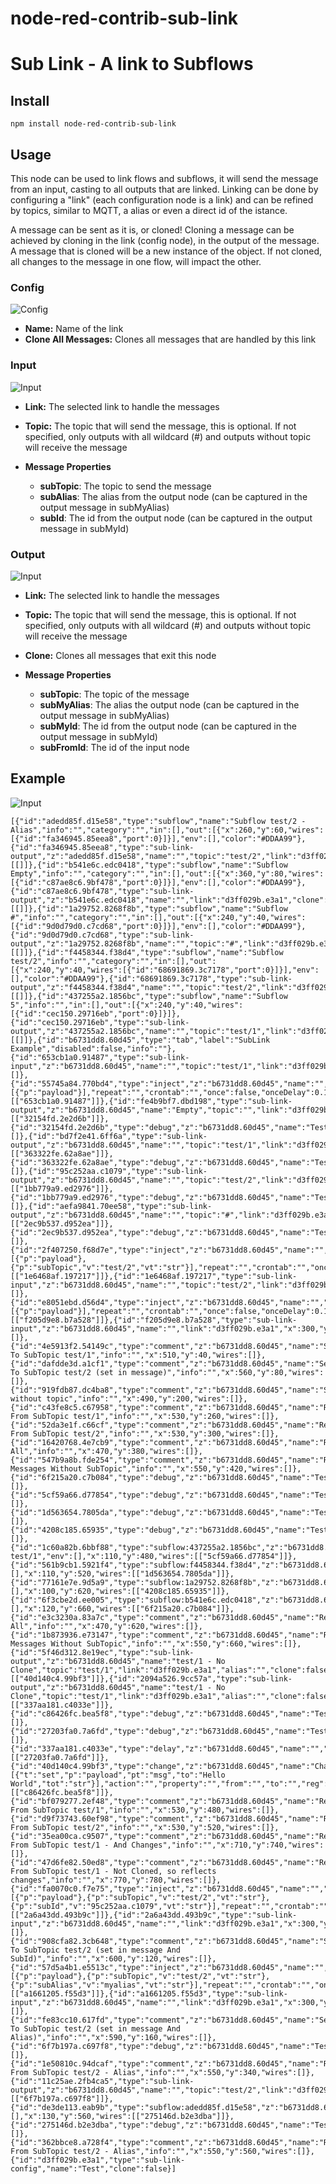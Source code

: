 # node-red-contrib-sub-link
# Sub Link - A link to Subflows

## Install
```
npm install node-red-contrib-sub-link
```

## Usage
This node can be used to link flows and subflows, it will send the message from an input, casting to all outputs that are linked. Linking can be done by configuring a "link" (each configuration node is a link) and can be refined by topics, similar to MQTT, a alias or even a direct id of the istance.


A message can be sent as it is, or cloned! Cloning a message can be achieved by cloning in the link (config node), in the output of the message. A message that is cloned will be a new instance of the object. If not cloned, all changes to the message in one flow, will impact the other.

### Config
![Config](https://raw.githubusercontent.com/soloam/node-red-contrib-sub-link/beta/resources/config.png)

- **Name:** Name of the link
- **Clone All Messages:** Clones all messages that are handled by this link



### Input
![Input](https://raw.githubusercontent.com/soloam/node-red-contrib-sub-link/beta/resources/input.png)

- **Link:** The selected link to handle the messages
- **Topic:** The topic that will send the message, this is optional. If not specified, only outputs with all wildcard (#) and outputs without topic will receive the message

- **Message Properties**
    - **subTopic**: The topic to send the message
    - **subAlias**: The alias from the output node (can be captured in the output message in subMyAlias)
    - **subId**: The id from the output node (can be captured in the output message in subMyId)

### Output
![Input](https://raw.githubusercontent.com/soloam/node-red-contrib-sub-link/beta/resources/output.png)

- **Link:** The selected link to handle the messages
- **Topic:** The topic that will send the message, this is optional. If not specified, only outputs with all wildcard (#) and outputs without topic will receive the message
- **Clone:** Clones all messages that exit this node

- **Message Properties**
    - **subTopic**: The topic of the message
    - **subMyAlias**: The alias the output node (can be captured in the output message in subMyAlias)
    - **subMyId**: The id from the output node (can be captured in the output message in subMyId)
    - **subFromId**: The id of the input node



## Example
![Input](https://raw.githubusercontent.com/soloam/node-red-contrib-sub-link/beta/resources/example-1.png)

```
[{"id":"adedd85f.d15e58","type":"subflow","name":"Subflow test/2 - Alias","info":"","category":"","in":[],"out":[{"x":260,"y":60,"wires":[{"id":"fa346945.85eea8","port":0}]}],"env":[],"color":"#DDAA99"},{"id":"fa346945.85eea8","type":"sub-link-output","z":"adedd85f.d15e58","name":"","topic":"test/2","link":"d3ff029b.e3a1","alias":"myalias","clone":true,"x":110,"y":60,"wires":[[]]},{"id":"b541e6c.edc0418","type":"subflow","name":"Subflow Empty","info":"","category":"","in":[],"out":[{"x":360,"y":80,"wires":[{"id":"c87ae8c6.9bf478","port":0}]}],"env":[],"color":"#DDAA99"},{"id":"c87ae8c6.9bf478","type":"sub-link-output","z":"b541e6c.edc0418","name":"","link":"d3ff029b.e3a1","clone":true,"x":200,"y":80,"wires":[[]]},{"id":"1a29752.8268f8b","type":"subflow","name":"Subflow #","info":"","category":"","in":[],"out":[{"x":240,"y":40,"wires":[{"id":"9d0d79d0.c7cd68","port":0}]}],"env":[],"color":"#DDAA99"},{"id":"9d0d79d0.c7cd68","type":"sub-link-output","z":"1a29752.8268f8b","name":"","topic":"#","link":"d3ff029b.e3a1","alias":"","clone":true,"x":90,"y":40,"wires":[[]]},{"id":"f4458344.f38d4","type":"subflow","name":"Subflow test/2","info":"","category":"","in":[],"out":[{"x":240,"y":40,"wires":[{"id":"68691869.3c7178","port":0}]}],"env":[],"color":"#DDAA99"},{"id":"68691869.3c7178","type":"sub-link-output","z":"f4458344.f38d4","name":"","topic":"test/2","link":"d3ff029b.e3a1","alias":"","clone":true,"x":90,"y":40,"wires":[[]]},{"id":"437255a2.1856bc","type":"subflow","name":"Subflow 5","info":"","in":[],"out":[{"x":240,"y":40,"wires":[{"id":"cec150.29716eb","port":0}]}]},{"id":"cec150.29716eb","type":"sub-link-output","z":"437255a2.1856bc","name":"","topic":"test/1","link":"d3ff029b.e3a1","alias":"","clone":true,"x":90,"y":40,"wires":[[]]},{"id":"b6731dd8.60d45","type":"tab","label":"SubLink Example","disabled":false,"info":""},{"id":"653cb1a0.91487","type":"sub-link-input","z":"b6731dd8.60d45","name":"","topic":"test/1","link":"d3ff029b.e3a1","x":270,"y":40,"wires":[]},{"id":"55745a84.770bd4","type":"inject","z":"b6731dd8.60d45","name":"","props":[{"p":"payload"}],"repeat":"","crontab":"","once":false,"onceDelay":0.1,"topic":"","payload":"","payloadType":"date","x":120,"y":40,"wires":[["653cb1a0.91487"]]},{"id":"fe4b9bf7.dbd198","type":"sub-link-output","z":"b6731dd8.60d45","name":"Empty","topic":"","link":"d3ff029b.e3a1","alias":"","clone":true,"x":90,"y":420,"wires":[["32154fd.2e2d6b"]]},{"id":"32154fd.2e2d6b","type":"debug","z":"b6731dd8.60d45","name":"Test5","active":true,"tosidebar":true,"console":false,"tostatus":false,"complete":"true","targetType":"full","statusVal":"","statusType":"auto","x":310,"y":420,"wires":[]},{"id":"bd7f2e41.6ff6a","type":"sub-link-output","z":"b6731dd8.60d45","name":"","topic":"test/1","link":"d3ff029b.e3a1","alias":"","clone":true,"x":90,"y":260,"wires":[["363322fe.62a8ae"]]},{"id":"363322fe.62a8ae","type":"debug","z":"b6731dd8.60d45","name":"Test1","active":true,"tosidebar":true,"console":false,"tostatus":false,"complete":"true","targetType":"full","statusVal":"","statusType":"auto","x":310,"y":260,"wires":[]},{"id":"95c252aa.c1079","type":"sub-link-output","z":"b6731dd8.60d45","name":"","topic":"test/2","link":"d3ff029b.e3a1","alias":"myalias2","clone":true,"x":120,"y":300,"wires":[["1bb779a9.ed2976"]]},{"id":"1bb779a9.ed2976","type":"debug","z":"b6731dd8.60d45","name":"Test2","active":true,"tosidebar":true,"console":false,"tostatus":false,"complete":"true","targetType":"full","statusVal":"","statusType":"auto","x":310,"y":300,"wires":[]},{"id":"aefa9841.70ee58","type":"sub-link-output","z":"b6731dd8.60d45","name":"","topic":"#","link":"d3ff029b.e3a1","alias":"","clone":true,"x":90,"y":380,"wires":[["2ec9b537.d952ea"]]},{"id":"2ec9b537.d952ea","type":"debug","z":"b6731dd8.60d45","name":"Test4","active":true,"tosidebar":true,"console":false,"tostatus":false,"complete":"true","targetType":"full","statusVal":"","statusType":"auto","x":310,"y":380,"wires":[]},{"id":"2f407250.f68d7e","type":"inject","z":"b6731dd8.60d45","name":"","props":[{"p":"payload"},{"p":"subTopic","v":"test/2","vt":"str"}],"repeat":"","crontab":"","once":false,"onceDelay":0.1,"topic":"","payload":"","payloadType":"date","x":120,"y":80,"wires":[["1e6468af.197217"]]},{"id":"1e6468af.197217","type":"sub-link-input","z":"b6731dd8.60d45","name":"","topic":"test/2","link":"d3ff029b.e3a1","x":270,"y":80,"wires":[]},{"id":"e8051ebd.d56d4","type":"inject","z":"b6731dd8.60d45","name":"","props":[{"p":"payload"}],"repeat":"","crontab":"","once":false,"onceDelay":0.1,"topic":"","payload":"","payloadType":"date","x":120,"y":200,"wires":[["f205d9e8.b7a528"]]},{"id":"f205d9e8.b7a528","type":"sub-link-input","z":"b6731dd8.60d45","name":"","link":"d3ff029b.e3a1","x":300,"y":200,"wires":[]},{"id":"4e5913f2.54149c","type":"comment","z":"b6731dd8.60d45","name":"Sends To SubTopic test/1","info":"","x":510,"y":40,"wires":[]},{"id":"dafdde3d.a1cf1","type":"comment","z":"b6731dd8.60d45","name":"Sends To SubTopic test/2 (set in message)","info":"","x":560,"y":80,"wires":[]},{"id":"919fdb87.dc4ba8","type":"comment","z":"b6731dd8.60d45","name":"Sends without topic","info":"","x":490,"y":200,"wires":[]},{"id":"c43fe8c5.c67958","type":"comment","z":"b6731dd8.60d45","name":"Receives From SubTopic test/1","info":"","x":530,"y":260,"wires":[]},{"id":"52da3e1f.c66cf","type":"comment","z":"b6731dd8.60d45","name":"Receives From SubTopic test/2","info":"","x":530,"y":300,"wires":[]},{"id":"16420768.4e7cb9","type":"comment","z":"b6731dd8.60d45","name":"Receives All","info":"","x":470,"y":380,"wires":[]},{"id":"547b9a8b.fde254","type":"comment","z":"b6731dd8.60d45","name":"Receives Messages Without SubTopic","info":"","x":550,"y":420,"wires":[]},{"id":"6f215a20.c7b084","type":"debug","z":"b6731dd8.60d45","name":"Test10","active":true,"tosidebar":true,"console":false,"tostatus":false,"complete":"true","targetType":"full","statusVal":"","statusType":"auto","x":310,"y":660,"wires":[]},{"id":"5cf59a66.d77854","type":"debug","z":"b6731dd8.60d45","name":"Test6","active":true,"tosidebar":true,"console":false,"tostatus":false,"complete":"true","targetType":"full","statusVal":"","statusType":"auto","x":310,"y":480,"wires":[]},{"id":"1d563654.7805da","type":"debug","z":"b6731dd8.60d45","name":"Test7","active":true,"tosidebar":true,"console":false,"tostatus":false,"complete":"true","targetType":"full","statusVal":"","statusType":"auto","x":310,"y":520,"wires":[]},{"id":"4208c185.65935","type":"debug","z":"b6731dd8.60d45","name":"Test9","active":true,"tosidebar":true,"console":false,"tostatus":false,"complete":"true","targetType":"full","statusVal":"","statusType":"auto","x":310,"y":620,"wires":[]},{"id":"1c60a82b.6bbf88","type":"subflow:437255a2.1856bc","z":"b6731dd8.60d45","name":"Subflow test/1","env":[],"x":110,"y":480,"wires":[["5cf59a66.d77854"]]},{"id":"561b9cb1.5921f4","type":"subflow:f4458344.f38d4","z":"b6731dd8.60d45","name":"","env":[],"x":110,"y":520,"wires":[["1d563654.7805da"]]},{"id":"77161e7e.9d5a9","type":"subflow:1a29752.8268f8b","z":"b6731dd8.60d45","name":"","env":[],"x":100,"y":620,"wires":[["4208c185.65935"]]},{"id":"6f3cbe2d.ee005","type":"subflow:b541e6c.edc0418","z":"b6731dd8.60d45","name":"","env":[],"x":120,"y":660,"wires":[["6f215a20.c7b084"]]},{"id":"e3c3230a.83a7c","type":"comment","z":"b6731dd8.60d45","name":"Receives All","info":"","x":470,"y":620,"wires":[]},{"id":"1b873936.e73147","type":"comment","z":"b6731dd8.60d45","name":"Receives Messages Without SubTopic","info":"","x":550,"y":660,"wires":[]},{"id":"5f46d312.8e19ec","type":"sub-link-output","z":"b6731dd8.60d45","name":"test/1 - No Clone","topic":"test/1","link":"d3ff029b.e3a1","alias":"","clone":false,"x":120,"y":740,"wires":[["40d140c4.99bf3"]]},{"id":"2094a526.9cc57a","type":"sub-link-output","z":"b6731dd8.60d45","name":"test/1 - No Clone","topic":"test/1","link":"d3ff029b.e3a1","alias":"","clone":false,"x":120,"y":780,"wires":[["337aa181.c4033e"]]},{"id":"c86426fc.bea5f8","type":"debug","z":"b6731dd8.60d45","name":"Test11","active":true,"tosidebar":true,"console":false,"tostatus":false,"complete":"true","targetType":"full","statusVal":"","statusType":"auto","x":450,"y":740,"wires":[]},{"id":"27203fa0.7a6fd","type":"debug","z":"b6731dd8.60d45","name":"Test12","active":true,"tosidebar":true,"console":false,"tostatus":false,"complete":"true","targetType":"full","statusVal":"","statusType":"auto","x":450,"y":780,"wires":[]},{"id":"337aa181.c4033e","type":"delay","z":"b6731dd8.60d45","name":"","pauseType":"delay","timeout":"1","timeoutUnits":"seconds","rate":"1","nbRateUnits":"1","rateUnits":"second","randomFirst":"1","randomLast":"5","randomUnits":"seconds","drop":false,"x":300,"y":780,"wires":[["27203fa0.7a6fd"]]},{"id":"40d140c4.99bf3","type":"change","z":"b6731dd8.60d45","name":"Change","rules":[{"t":"set","p":"payload","pt":"msg","to":"Hello World","tot":"str"}],"action":"","property":"","from":"","to":"","reg":false,"x":300,"y":740,"wires":[["c86426fc.bea5f8"]]},{"id":"bf079277.2ef48","type":"comment","z":"b6731dd8.60d45","name":"Receives From SubTopic test/1","info":"","x":530,"y":480,"wires":[]},{"id":"d9f73743.60ef98","type":"comment","z":"b6731dd8.60d45","name":"Receives From SubTopic test/2","info":"","x":530,"y":520,"wires":[]},{"id":"35ea00ca.c9507","type":"comment","z":"b6731dd8.60d45","name":"Receives From SubTopic test/1 - And Changes","info":"","x":710,"y":740,"wires":[]},{"id":"47d6fe82.50ed8","type":"comment","z":"b6731dd8.60d45","name":"Receives From SubTopic test/1 - Not Cloned, so reflects changes","info":"","x":770,"y":780,"wires":[]},{"id":"fa0070c0.f7e75","type":"inject","z":"b6731dd8.60d45","name":"","props":[{"p":"payload"},{"p":"subTopic","v":"test/2","vt":"str"},{"p":"subId","v":"95c252aa.c1079","vt":"str"}],"repeat":"","crontab":"","once":false,"onceDelay":0.1,"topic":"","payload":"","payloadType":"date","x":120,"y":120,"wires":[["2a6a43dd.493b9c"]]},{"id":"2a6a43dd.493b9c","type":"sub-link-input","z":"b6731dd8.60d45","name":"","link":"d3ff029b.e3a1","x":300,"y":120,"wires":[]},{"id":"908cfa82.3cb648","type":"comment","z":"b6731dd8.60d45","name":"Sends To SubTopic test/2 (set in message And SubId)","info":"","x":600,"y":120,"wires":[]},{"id":"57d5a4b1.e5513c","type":"inject","z":"b6731dd8.60d45","name":"","props":[{"p":"payload"},{"p":"subTopic","v":"test/2","vt":"str"},{"p":"subAlias","v":"myalias","vt":"str"}],"repeat":"","crontab":"","once":false,"onceDelay":0.1,"topic":"","payload":"","payloadType":"date","x":120,"y":160,"wires":[["a1661205.f55d3"]]},{"id":"a1661205.f55d3","type":"sub-link-input","z":"b6731dd8.60d45","name":"","link":"d3ff029b.e3a1","x":300,"y":160,"wires":[]},{"id":"fe83cc10.617fd","type":"comment","z":"b6731dd8.60d45","name":"Sends To SubTopic test/2 (set in message And Alias)","info":"","x":590,"y":160,"wires":[]},{"id":"6f7b197a.c697f8","type":"debug","z":"b6731dd8.60d45","name":"Test3","active":true,"tosidebar":true,"console":false,"tostatus":false,"complete":"true","targetType":"full","statusVal":"","statusType":"auto","x":310,"y":340,"wires":[]},{"id":"1e50810c.94dcaf","type":"comment","z":"b6731dd8.60d45","name":"Receives From SubTopic test/2 - Alias","info":"","x":550,"y":340,"wires":[]},{"id":"11c25ae.2fb4ca5","type":"sub-link-output","z":"b6731dd8.60d45","name":"","topic":"test/2","link":"d3ff029b.e3a1","alias":"myalias","clone":true,"x":110,"y":340,"wires":[["6f7b197a.c697f8"]]},{"id":"de3de113.eab9b","type":"subflow:adedd85f.d15e58","z":"b6731dd8.60d45","name":"","env":[],"x":130,"y":560,"wires":[["275146d.b2e3dba"]]},{"id":"275146d.b2e3dba","type":"debug","z":"b6731dd8.60d45","name":"Test8","active":true,"tosidebar":true,"console":false,"tostatus":false,"complete":"true","targetType":"full","statusVal":"","statusType":"auto","x":310,"y":560,"wires":[]},{"id":"362bbce8.a728f4","type":"comment","z":"b6731dd8.60d45","name":"Receives From SubTopic test/2 - Alias","info":"","x":550,"y":560,"wires":[]},{"id":"d3ff029b.e3a1","type":"sub-link-config","name":"Test","clone":false}]
```